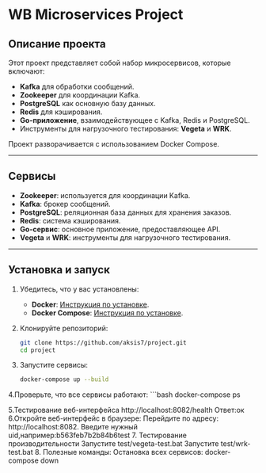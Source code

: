 # WB Microservices Project

## Описание проекта

Этот проект представляет собой набор микросервисов, которые включают:
- **Kafka** для обработки сообщений.
- **Zookeeper** для координации Kafka.
- **PostgreSQL** как основную базу данных.
- **Redis** для кэширования.
- **Go-приложение**, взаимодействующее с Kafka, Redis и PostgreSQL.
- Инструменты для нагрузочного тестирования: **Vegeta** и **WRK**.

Проект разворачивается с использованием Docker Compose.

---

## Сервисы

- **Zookeeper**: используется для координации Kafka.
- **Kafka**: брокер сообщений.
- **PostgreSQL**: реляционная база данных для хранения заказов.
- **Redis**: система кэширования.
- **Go-сервис**: основное приложение, предоставляющее API.
- **Vegeta** и **WRK**: инструменты для нагрузочного тестирования.

---

## Установка и запуск

1. Убедитесь, что у вас установлены:
   - **Docker**: [Инструкция по установке](https://docs.docker.com/get-docker/).
   - **Docker Compose**: [Инструкция по установке](https://docs.docker.com/compose/install/).

2. Клонируйте репозиторий:
   ```bash
   git clone https://github.com/aksis7/project.git
   cd project
   
3. Запустите сервисы:
     ```bash
     docker-compose up --build

4.Проверьте, что все сервисы работают:
     ```bash
     docker-compose ps

5.Тестирование веб-интерфейса
    http://localhost:8082/health
    Ответ:ок
6.Откройте веб-интерфейс в браузере:
     Перейдите по адресу: http://localhost:8082.
      Введите нужный uid,например:b563feb7b2b84b6test
7. Тестирование производительности
     Запустите test/vegeta-test.bat
     Запустите  test/wrk-test.bat
8. Полезные команды:
      Остановка всех сервисов:
      docker-compose down
    

